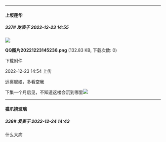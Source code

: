

*****

####  上坂莲华  
##### 337#       发表于 2022-12-23 14:55

<img src="https://img.saraba1st.com/forum/202212/23/145405xgw0635swssvems6.png" referrerpolicy="no-referrer">

<strong>QQ图片20221223145236.png</strong> (132.83 KB, 下载次数: 0)

下载附件

2022-12-23 14:54 上传

远离舰娘，多看空我

下集一个月后见，不知道这楼会沉到哪里<img src="https://static.saraba1st.com/image/smiley/face2017/047.png" referrerpolicy="no-referrer">



*****

####  猫爪挠玻璃  
##### 338#       发表于 2022-12-24 14:43

什么大病

